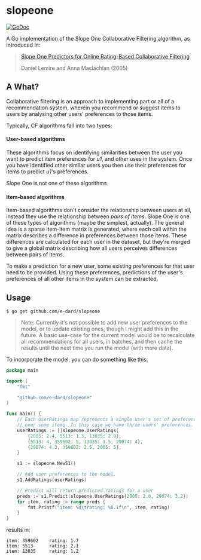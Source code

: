 # slopeone

[![GoDoc](https://godoc.org/github.com/e-dard/slopeone?status.svg)](https://godoc.org/github.com/e-dard/slopeone)

A Go implementation of the Slope One Collaborative Filtering algorithm, as introduced in:

> [Slope One Predictors for Online Rating-Based Collaborative Filtering](http://lemire.me/fr/documents/publications/lemiremaclachlan_sdm05.pdf)
>
> Daniel Lemire and Anna Maclachlan (2005)

## A What?

Collaborative filtering is an approach to implementing part or all of a recommendation system, wherein you recommend or suggest items to users by analysing other users' preferences to those items.

Typically, CF algorithms fall into two types:

#### User-based algorithms

These algorithms focus on identifying similarities between the user you want to predict item preferences for *u1*, and other uses in the system. Once you have identified other similar users you then use their preferences for items to predict *u1*'s preferences.

Slope One is not one of these algorithms

#### Item-based algorithms

Item-based algorithms don't consider the relationship between users at all, instead they use the relationship between *pairs of items*.
Slope One is one of these types of algorithms (maybe the simplest, actually).
The general idea is a sparse item-item matrix is generated, where each cell within the matrix describes a difference in preferences between those items.
These differences are calculated for each user in the dataset, but they're merged to give a global matrix describing how all users perceives differences between pairs of items.

To make a prediction for a new user, some existing preferences for that user need to be provided.
Using these preferences, predictions of the user's preferences of all other items in the system can be extracted.

## Usage

```
$ go get github.com/e-dard/slopeone
```

> Note: Currently it's not possible to add new user preferences to the
> model, or to update existing ones, though I might add this in the
> future. A basic use-case for the current model would be to
> recalculate all recommendations for all users, in batches, and then
> cache the results until the next time you run the model (with more
> data).

To incorporate the model, you can do something like this:

```go
package main

import (
	"fmt"

	"github.com/e-dard/slopeone"
)

func main() {
	// Each UserRatings map represents a single user's set of preferences
	// over some items. In this case we have three users' preferences.
	userRatings := []slopeone.UserRatings{
		{2005: 2.4, 5513: 1.3, 13035: 2.0},
		{5513: 4, 359602: 5, 13035: 1.5, 29074: 4},
		{29074: 4.3, 359602: 2.5, 2005: 5},
	}

	s1 := slopeone.NewS1()

	// Add user preferences to the model.
	s1.AddRatings(userRatings)

	// Predict will return predicted ratings for a user
	preds := s1.Predict(slopeone.UserRatings{2005: 2.0, 29074: 3.2})
	for item, rating := range preds {
		fmt.Printf("item: %d\trating: %0.1f\n", item, rating)
	}
}
```
results in:

```
item: 359602	rating: 1.7
item: 5513		rating: 2.1
item: 13035		rating: 1.2
```

